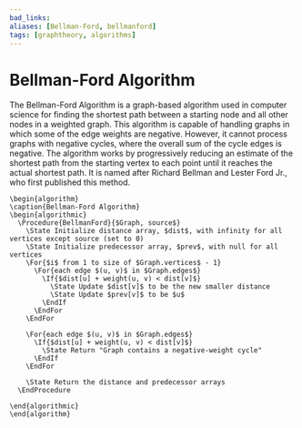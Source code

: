 ```yaml
---
bad_links: 
aliases: [Bellman-Ford, bellmanford]
tags: [graphtheory, algorithms]
---
```

# Bellman-Ford Algorithm

The Bellman-Ford Algorithm is a graph-based algorithm used in computer science for finding the shortest path between a starting node and all other nodes in a weighted graph. This algorithm is capable of handling graphs in which some of the edge weights are negative. However, it cannot process graphs with negative cycles, where the overall sum of the cycle edges is negative. The algorithm works by progressively reducing an estimate of the shortest path from the starting vertex to each point until it reaches the actual shortest path. It is named after Richard Bellman and Lester Ford Jr., who first published this method.

```pseudo
\begin{algorithm}
\caption{Bellman-Ford Algorithm}
\begin{algorithmic}
  \Procedure{BellmanFord}{$Graph, source$}
    \State Initialize distance array, $dist$, with infinity for all vertices except source (set to 0)
    \State Initialize predecessor array, $prev$, with null for all vertices
    \For{$i$ from 1 to size of $Graph.vertices$ - 1} 
      \For{each edge $(u, v)$ in $Graph.edges$} 
        \If{$dist[u] + weight(u, v) < dist[v]$} 
          \State Update $dist[v]$ to be the new smaller distance
          \State Update $prev[v]$ to be $u$
        \EndIf
      \EndFor
    \EndFor

    \For{each edge $(u, v)$ in $Graph.edges$} 
      \If{$dist[u] + weight(u, v) < dist[v]$} 
        \State Return "Graph contains a negative-weight cycle"
      \EndIf
    \EndFor

    \State Return the distance and predecessor arrays
  \EndProcedure
  
\end{algorithmic}
\end{algorithm}
```